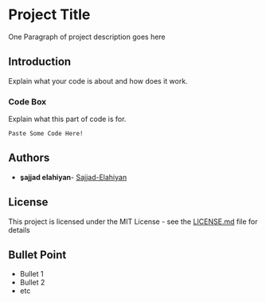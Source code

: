 # Project Title

One Paragraph of project description goes here

## Introduction

Explain what your code is about and how does it work.


### Code Box 

Explain what this part of code is for.

```
Paste Some Code Here!
```

 

## Authors

* **ِsajjad elahiyan**- [Sajjad-Elahiyan](https://github.com/Sajjad-Elahiyan)

## License

This project is licensed under the MIT License - see the [LICENSE.md](LICENSE.md) file for details

## Bullet Point

* Bullet 1
* Bullet 2
* etc
